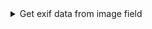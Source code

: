 <details>

<summary>Get exif data from image field</summary>

```
pulldata("@exif", ${FIELD}, "GpsImgDirection")
```
```
pulldata("@exif", ${FIELD}, "GpsLatitude")
```
```
pulldata("@exif", ${FIELD}, "GpsLongitude")
```

</details>
